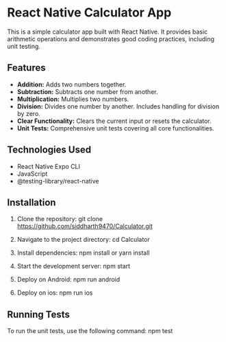 # React Native Calculator App

This is a simple calculator app built with React Native. It provides basic arithmetic operations and demonstrates good coding practices, including unit testing.

## Features

*   **Addition:** Adds two numbers together.
*   **Subtraction:** Subtracts one number from another.
*   **Multiplication:** Multiplies two numbers.
*   **Division:** Divides one number by another. Includes handling for division by zero.
*   **Clear Functionality:** Clears the current input or resets the calculator.
*   **Unit Tests:** Comprehensive unit tests covering all core functionalities.

## Technologies Used

*   React Native Expo CLI
*   JavaScript
*   @testing-library/react-native


## Installation

1.  Clone the repository:
    git clone https://github.com/siddharth9470/Calculator.git
    

2.  Navigate to the project directory:
    cd Calculator


3.  Install dependencies:
    npm install or yarn install


4.  Start the development server:
    npm start


5.  Deploy on Android:
    npm run android


6.  Deploy on ios:
    npm run ios


## Running Tests

To run the unit tests, use the following command:
    npm test